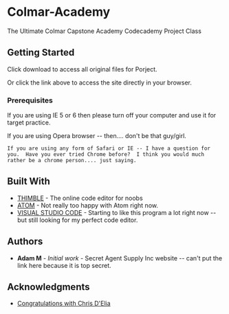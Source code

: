 # Colmar-Academy
The Ultimate Colmar Capstone Academy Codecademy Project Class

## Getting Started

Click download to access all original files for Porject. 

Or click the link above to access the site directly in your browser. 

### Prerequisites

If you are using IE 5 or 6 then please turn off your computer and use it for target practice. 

If you are using Opera browser -- then.... don't be that guy/girl.

```
If you are using any form of Safari or IE -- I have a question for you.  Have you ever tried Chrome before?  I think you would much rather be a chrome person.... just saying. 
```

## Built With

* [THIMBLE](http://www.thimble.mozilla.org/) - The online code editor for noobs
* [ATOM](https://atom.org/) - Not really too happy with Atom right now. 
* [VISUAL STUDIO CODE](https://google.com/) - Starting to like this program a lot right now -- but still looking for my perfect code editor.

## Authors

* **Adam M** - *Initial work* - Secret Agent Supply Inc website -- can't put the link here because it is top secret.

## Acknowledgments

* [Congratulations with Chris D'Elia](https://www.congratulationspod.com/)
 
